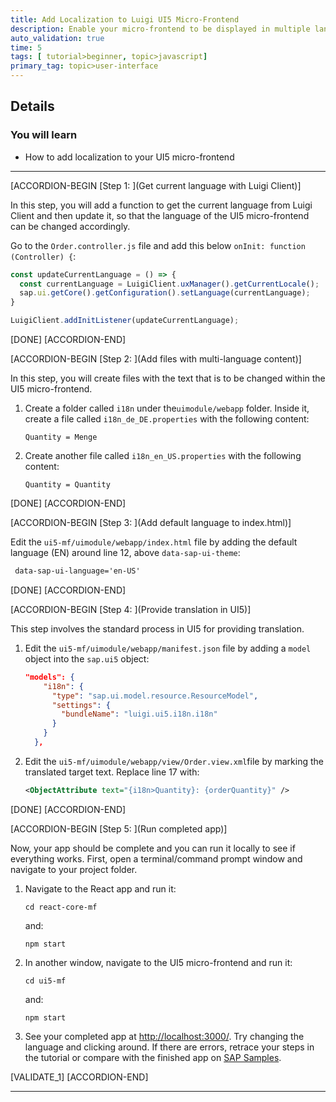 ```yaml
---
title: Add Localization to Luigi UI5 Micro-Frontend
description: Enable your micro-frontend to be displayed in multiple languages using the Luigi localization features.
auto_validation: true
time: 5
tags: [ tutorial>beginner, topic>javascript]
primary_tag: topic>user-interface
---
```


## Details
### You will learn
  - How to add localization to your UI5 micro-frontend

---


[ACCORDION-BEGIN [Step 1: ](Get current language with Luigi Client)]

In this step, you will add a function to get the current language from Luigi Client and then update it, so that the language of the UI5 micro-frontend can be changed accordingly.

Go to the `Order.controller.js` file and add this below `onInit: function (Controller) {`:

```JavaScript
const updateCurrentLanguage = () => {
  const currentLanguage = LuigiClient.uxManager().getCurrentLocale();
  sap.ui.getCore().getConfiguration().setLanguage(currentLanguage);
}

LuigiClient.addInitListener(updateCurrentLanguage);
```

[DONE]
[ACCORDION-END]

[ACCORDION-BEGIN [Step 2: ](Add files with multi-language content)]

In this step, you will create files with the text that is to be changed within the UI5 micro-frontend.

1. Create a folder called ​`i18n`​ under the ​`uimodule/webapp`​ folder.  Inside it, create a file called `i18n_de_DE.properties` with the following content:

    ```
    Quantity = Menge
    ```

2. Create another file called `i18n_en_US.properties` with the following content:

    ```
    Quantity = Quantity
    ```

[DONE]
[ACCORDION-END]

[ACCORDION-BEGIN [Step 3: ](Add default language to index.html)]

Edit the  `ui5-mf/uimodule/webapp/index.html` file  by adding the default language (EN) around line 12, above `data-sap-ui-theme`:

```HTML
 data-sap-ui-language='en-US'
```

[DONE]
[ACCORDION-END]

[ACCORDION-BEGIN [Step 4: ](Provide translation in UI5)]

This step involves the standard process in UI5 for providing translation.

1. Edit the `ui5-mf/uimodule/webapp/manifest.json` file by adding a `model` object into the `sap.ui5` object:

    ```JSON
    "models": {
        "i18n": {
          "type": "sap.ui.model.resource.ResourceModel",
          "settings": {
            "bundleName": "luigi.ui5.i18n.i18n"
          }
        }
      },
    ```

2. Edit the ​`ui5-mf/uimodule/webapp/view/Order.view.xml` ​file by marking the translated target text. Replace line 17 with:

    ```XML
    <ObjectAttribute text="{i18n>Quantity}: {orderQuantity}" />
    ```

[DONE]
[ACCORDION-END]

[ACCORDION-BEGIN [Step 5: ](Run completed app)]

Now, your app should be complete and you can run it locally to see if everything works. First, open a terminal/command prompt window and navigate to your project folder.

1. Navigate to the React app and run it:

    ```Shell
    cd react-core-mf
    ```

    and:

    ```Shell
    npm start
    ```

2. In another window, navigate to the UI5 micro-frontend and run it:

    ```Shell
    cd ui5-mf
    ```

    and:

    ```Shell
    npm start
    ```

3. See your completed app at <http://localhost:3000/>. Try changing the language and clicking around. If there are errors, retrace your steps in the tutorial or compare with the finished app on [SAP Samples](https://github.com/SAP-samples/luigi-micro-frontend-application).



[VALIDATE_1]
[ACCORDION-END]




---
